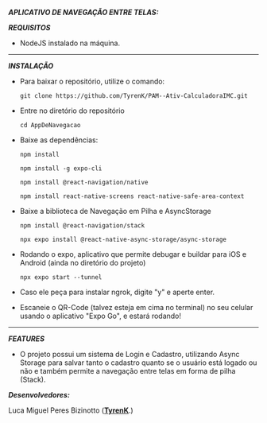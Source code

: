 ***APLICATIVO DE NAVEGAÇÃO ENTRE TELAS:***

***REQUISITOS***

  - NodeJS instalado na máquina.

---

***INSTALAÇÃO***

- Para baixar o repositório, utilize o comando:

      git clone https://github.com/TyrenK/PAM--Ativ-CalculadoraIMC.git
- Entre no diretório do repositório
  
      cd AppDeNavegacao

- Baixe as dependências:

      npm install
  
      npm install -g expo-cli

      npm install @react-navigation/native

      npm install react-native-screens react-native-safe-area-context

- Baixe a biblioteca de Navegação em Pilha e AsyncStorage

      npm install @react-navigation/stack

      npx expo install @react-native-async-storage/async-storage
      
  
- Rodando o expo, aplicativo que permite debugar e buildar para iOS e Android (ainda no diretório do projeto)

      npx expo start --tunnel
- Caso ele peça para instalar ngrok, digite "y" e aperte enter.

 - Escaneie o QR-Code (talvez esteja em cima no terminal) no seu celular usando o aplicativo "Expo Go", e estará rodando!

---

***FEATURES***
- O projeto possui um sistema de Login e Cadastro, utilizando Async Storage para salvar tanto o cadastro quanto se o usuário está logado ou não e também permite a navegação entre telas em forma de pilha (Stack).

***Desenvolvedores:***

Luca Miguel Peres Bizinotto ([**TyrenK**](https://github.com/TyrenK).)
